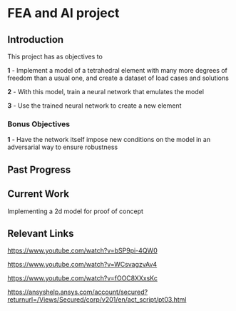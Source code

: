 # FEA and AI project

## Introduction

This project has as objectives to 

**1** - Implement a model of a tetrahedral element with many more degrees of freedom than a usual one, and create a dataset of load cases and solutions

**2** - With this model, train a neural network that emulates the model

**3** - Use the trained neural network to create a new element

### Bonus Objectives

**1** - Have the network itself impose new conditions on the model in an adversarial  way to ensure robustness

## Past Progress

## Current Work
Implementing a 2d model for proof of concept



## Relevant Links

https://www.youtube.com/watch?v=bSP9pi-4QW0

https://www.youtube.com/watch?v=WCsvagzvAv4

https://www.youtube.com/watch?v=fOOC8XXxsKc

https://ansyshelp.ansys.com/account/secured?returnurl=/Views/Secured/corp/v201/en/act_script/pt03.html